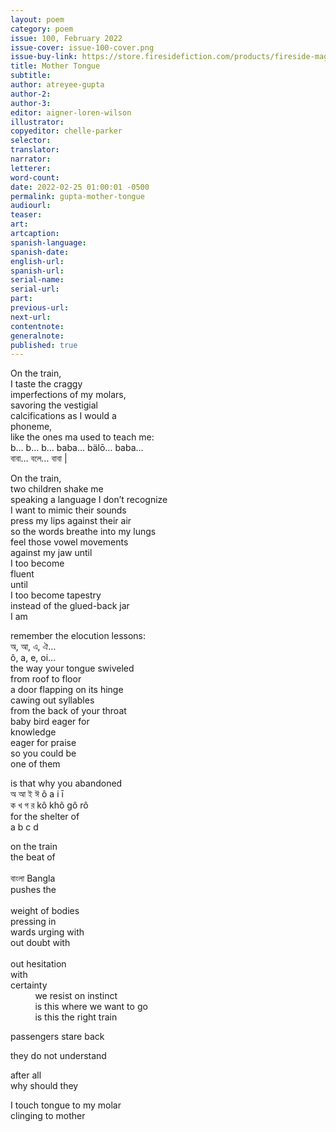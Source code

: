 ```yaml
---
layout: poem
category: poem
issue: 100, February 2022
issue-cover: issue-100-cover.png
issue-buy-link: https://store.firesidefiction.com/products/fireside-magazine-issue-100-february-2022
title: Mother Tongue
subtitle:
author: atreyee-gupta
author-2:
author-3:
editor: aigner-loren-wilson
illustrator: 
copyeditor: chelle-parker
selector:
translator:
narrator:
letterer:
word-count: 
date: 2022-02-25 01:00:01 -0500
permalink: gupta-mother-tongue
audiourl:
teaser:
art: 
artcaption:
spanish-language:
spanish-date:
english-url:
spanish-url:
serial-name:
serial-url:
part:
previous-url:
next-url:
contentnote: 
generalnote:
published: true
---
```

On the train,<br  />
I taste the craggy<br  />
imperfections of my molars,<br  />
savoring the vestigial<br  />
calcifications as I would a<br  />
phoneme,<br  />
like the ones ma used to teach me:<br  />
b… b… b… baba… bälō… baba…<br  />
বাবা… বলে… বাবা |<br  />

On the train,<br  />
two children shake me<br  />
speaking a language I don’t recognize<br  />
I want to mimic their sounds<br  />
press my lips against their air<br  />
so the words breathe into my lungs<br  />
feel those vowel movements<br  />
against my jaw until<br  />
I too become<br  />
fluent<br  />
until<br  />
I too become tapestry<br  />
instead of the glued-back jar<br  />
I am<br  />

remember the elocution lessons:<br  />
অ, আ, এ, ঐ…<br  />
ô, a, e, oi…<br  />
the way your tongue swiveled<br  />
from roof to floor<br  />
a door flapping on its hinge<br  />
cawing out syllables<br  />
from the back of your throat<br  />
baby bird eager for<br  />
knowledge<br  />
eager for praise<br  />
so you could be<br  />
one of them<br  />

is that why you abandoned<br  />
অ আ ই ঈ ô a i ī<br  />
ক খ গ র kô khô gô rô<br  />
for the shelter of<br  />
a b c d<br  />

on the train<br  />
the beat of<br  /><br  />
বাংলা	Bangla<br  />
pushes the<br  /><br  />
weight of bodies<br  />
pressing in<br  />
wards urging with<br  />
out doubt with<br  /><br  />
out hesitation<br  />
with<br  />
certainty<br  />
	&nbsp;&nbsp;&nbsp;&nbsp;&nbsp;&nbsp;&nbsp;&nbsp;&nbsp;&nbsp;we resist on instinct<br  />
	&nbsp;&nbsp;&nbsp;&nbsp;&nbsp;&nbsp;&nbsp;&nbsp;&nbsp;&nbsp;is this where we want to go<br  />
	&nbsp;&nbsp;&nbsp;&nbsp;&nbsp;&nbsp;&nbsp;&nbsp;&nbsp;&nbsp;is this the right train<br  />

passengers stare back<br  />

they do not understand<br  />

after all<br  />
why should they<br  />

I touch tongue to my molar<br  />
clinging to mother<br  />
